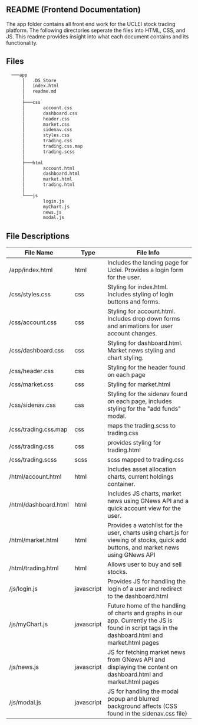  ## README (Frontend Documentation) 
The app folder contains all front end work for the UCLEI stock trading platform. The following directories seperate the files into HTML, CSS, and JS. 
This readme provides insight into what each document contains and its functionality. 
 
 ## Files
 ```bash  
   ───app
       │   .DS_Store
       │   index.html
       │   readme.md
       │
       ├───css
       │       account.css
       │       dashboard.css
       │       header.css
       │       market.css
       │       sidenav.css
       │       styles.css
       │       trading.css
       │       trading.css.map
       │       trading.scss
       │
       ├───html
       │       account.html
       │       dashboard.html
       │       market.html
       │       trading.html
       │
       └───js
               login.js
               myChart.js
               news.js
               modal.js
```

 ## File Descriptions 
 
File Name | Type | File Info
------------ | ------------- | -------------
/app/index.html | html | Includes the landing page for Uclei. Provides a login form for the user.
/css/styles.css | css | Styling for index.html. Includes styling of login buttons and forms.
/css/account.css | css | Styling for account.html. Includes drop down forms and animations for user account changes. 
/css/dashboard.css | css | Styling for dashboard.html. Market news styling and chart styling.
/css/header.css | css | Styling for the header found on each page 
/css/market.css | css | Styling for market.html
/css/sidenav.css | css | Styling for the sidenav found on each page, includes styling for the "add funds" modal.
/css/trading.css.map | css | maps the trading.scss to trading.css 
/css/trading.css | css | provides styling for trading.html 
/css/trading.scss | scss | scss mapped to trading.css
/html/account.html | html | Includes asset allocation charts, current holdings container.
/html/dashboard.html | html | Includes JS charts, market news using GNews API and a quick account view for the user.
/html/market.html | html | Provides a watchlist for the user, charts using chart.js for viewing of stocks, quick add buttons, and market news using GNews API 
/html/trading.html | html | Allows user to buy and sell stocks. 
/js/login.js | javascript | Provides JS for handling the login of a user and redirect to the dashboard.html
/js/myChart.js | javascript | Future home of the handling of charts and graphs in our app. Currently the JS is found in script tags in the dashboard.html and market.html pages
/js/news.js | javascript | JS for fetching market news from GNews API and displaying the content on dashboard.html and market.html pages 
/js/modal.js | javascript | JS for handling the modal popup and blurred background affects (CSS found in the sidenav.css file) 
